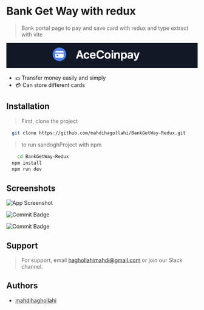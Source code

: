 # Bank Get Way with redux

> Bank portal page to pay and save card with redux and type extract with vite

![Logo](https://github.com/mahdihagollahi/Bank-getway-Redux-TS/blob/master/src/assets/Img/logoProject.png)


- 💵 Transfer money easily and simply
- 💳 Can store different cards
  <!-- - ⚖️ This project is legal -->
  <!-- - 🪪 -->
  <!-- - 🔑 -->
  <!-- - 🔒 -->

## Installation

> First, clone the project

`````bash
  git clone https://github.com/mahdihagollahi/BankGetWay-Redux.git
`````
> to run sandoghProject with npm

`````bash
    cd BankGetWay-Redux
  npm install
  npm run dev
`````

## Screenshots

![App Screenshot](https://github.com/mahdihagollahi/BankGetWay-Redux/blob/master/src/assets/Img/Screen.png)

![Commit Badge](https://github.com/mahdihagollahi/BankGetWay-Redux/blob/master/src/assets/Img/Card2.png)

![Commit Badge](https://github.com/mahdihagollahi/BankGetWay-Redux/blob/master/src/assets/Img/History.png)

## Support

> For support, email haghollahimahdi@gmail.com or join our Slack channel.

## Authors

- [mahdihaghollahi](https://github.com/mahdihagollahi)

